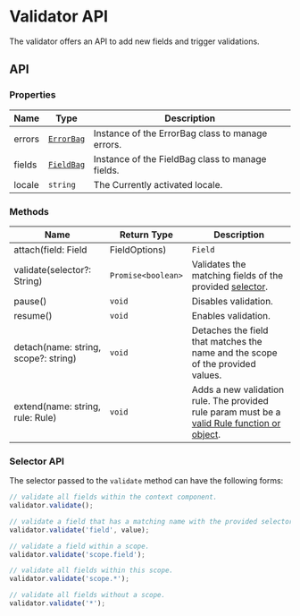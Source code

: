 # Validator API

The validator offers an API to add new fields and trigger validations.

## API

### Properties

|Name  | Type  | Description  |
|---------|---------|---------|
| errors | [`ErrorBag`](/api/errorbag.md)| Instance of the ErrorBag class to manage errors. |
| fields     | [`FieldBag`](https://github.com/baianat/vee-validate/blob/master/src/core/fieldBag.js)| Instance of the FieldBag class to manage fields. |
| locale | `string` | The Currently activated locale. |

### Methods

|Name  | Return Type  |Description  |
|---------|---------|---------|
|attach(field: Field | FieldOptions) | `Field` | attaches a new field to the validator. |
| validate(selector?: String) | `Promise<boolean>` | Validates the matching fields of the provided [selector](#selector-api). |
| pause() | `void` | Disables validation. |
| resume() | `void` | Enables validation. |
| detach(name: string, scope?: string) | `void` | Detaches the field that matches the name and the scope of the provided values. |
| extend(name: string, rule: Rule) | `void` | Adds a new validation rule. The provided rule param must be a [valid Rule function or object](/guide.md/custom-rules). |

### Selector API

The selector passed to the `validate` method can have the following forms:

```js
// validate all fields within the context component.
validator.validate();

// validate a field that has a matching name with the provided selector.
validator.validate('field', value);

// validate a field within a scope.
validator.validate('scope.field');

// validate all fields within this scope.
validator.validate('scope.*');

// validate all fields without a scope.
validator.validate('*');
```
